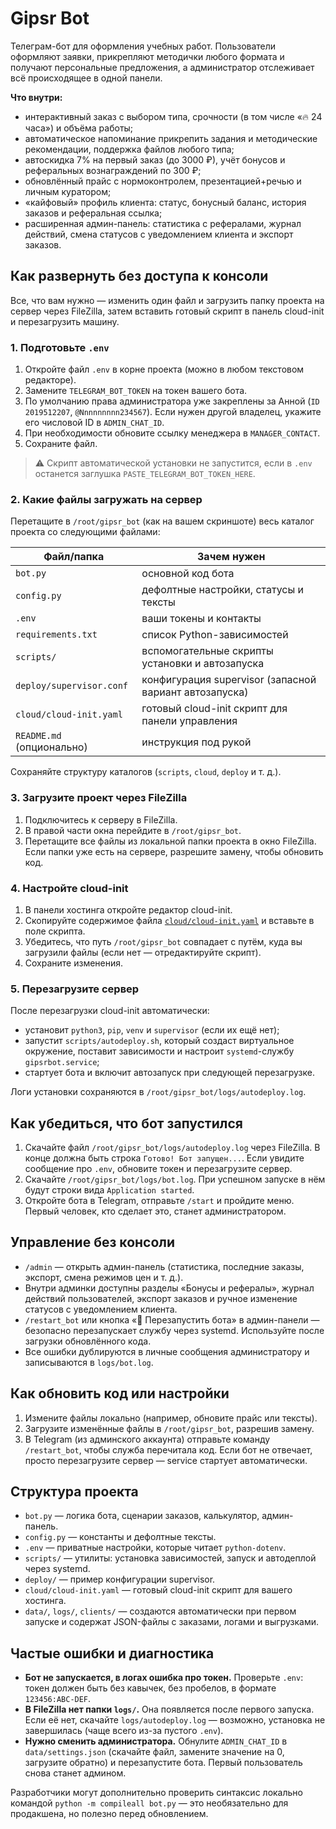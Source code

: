 # Gipsr Bot

Телеграм-бот для оформления учебных работ. Пользователи оформляют заявки, прикрепляют методички любого формата и получают персональные предложения, а администратор отслеживает всё происходящее в одной панели.

**Что внутри:**

- интерактивный заказ с выбором типа, срочности (в том числе «🔥 24 часа») и объёма работы;
- автоматическое напоминание прикрепить задания и методические рекомендации, поддержка файлов любого типа;
- автоскидка 7% на первый заказ (до 3000 ₽), учёт бонусов и реферальных вознаграждений по 300 ₽;
- обновлённый прайс с нормоконтролем, презентацией+речью и личным куратором;
- «кайфовый» профиль клиента: статус, бонусный баланс, история заказов и реферальная ссылка;
- расширенная админ-панель: статистика с рефералами, журнал действий, смена статусов с уведомлением клиента и экспорт заказов.

## Как развернуть без доступа к консоли

Все, что вам нужно — изменить один файл и загрузить папку проекта на сервер через FileZilla, затем вставить готовый скрипт в панель cloud-init и перезагрузить машину.

### 1. Подготовьте `.env`

1. Откройте файл `.env` в корне проекта (можно в любом текстовом редакторе).
2. Замените `TELEGRAM_BOT_TOKEN` на токен вашего бота.
3. По умолчанию права администратора уже закреплены за Анной (`ID 2019512207`, `@Nnnnnnnnn234567`). Если нужен другой владелец, укажите его числовой ID в `ADMIN_CHAT_ID`.
4. При необходимости обновите ссылку менеджера в `MANAGER_CONTACT`.
5. Сохраните файл.

> ⚠️ Скрипт автоматической установки не запустится, если в `.env` останется заглушка `PASTE_TELEGRAM_BOT_TOKEN_HERE`.

### 2. Какие файлы загружать на сервер

Перетащите в `/root/gipsr_bot` (как на вашем скриншоте) весь каталог проекта со следующими файлами:

| Файл/папка | Зачем нужен |
|------------|-------------|
| `bot.py` | основной код бота |
| `config.py` | дефолтные настройки, статусы и тексты |
| `.env` | ваши токены и контакты |
| `requirements.txt` | список Python-зависимостей |
| `scripts/` | вспомогательные скрипты установки и автозапуска |
| `deploy/supervisor.conf` | конфигурация supervisor (запасной вариант автозапуска) |
| `cloud/cloud-init.yaml` | готовый cloud-init скрипт для панели управления |
| `README.md` (опционально) | инструкция под рукой |

Сохраняйте структуру каталогов (`scripts`, `cloud`, `deploy` и т. д.).

### 3. Загрузите проект через FileZilla

1. Подключитесь к серверу в FileZilla.
2. В правой части окна перейдите в `/root/gipsr_bot`.
3. Перетащите все файлы из локальной папки проекта в окно FileZilla. Если папки уже есть на сервере, разрешите замену, чтобы обновить код.

### 4. Настройте cloud-init

1. В панели хостинга откройте редактор cloud-init.
2. Скопируйте содержимое файла [`cloud/cloud-init.yaml`](cloud/cloud-init.yaml) и вставьте в поле скрипта.
3. Убедитесь, что путь `/root/gipsr_bot` совпадает с путём, куда вы загрузили файлы (если нет — отредактируйте скрипт).
4. Сохраните изменения.

### 5. Перезагрузите сервер

После перезагрузки cloud-init автоматически:

- установит `python3`, `pip`, `venv` и `supervisor` (если их ещё нет);
- запустит `scripts/autodeploy.sh`, который создаст виртуальное окружение, поставит зависимости и настроит `systemd`-службу `gipsrbot.service`;
- стартует бота и включит автозапуск при следующей перезагрузке.

Логи установки сохраняются в `/root/gipsr_bot/logs/autodeploy.log`.

## Как убедиться, что бот запустился

1. Скачайте файл `/root/gipsr_bot/logs/autodeploy.log` через FileZilla. В конце должна быть строка `Готово! Бот запущен...`. Если увидите сообщение про `.env`, обновите токен и перезагрузите сервер.
2. Скачайте `/root/gipsr_bot/logs/bot.log`. При успешном запуске в нём будут строки вида `Application started`.
3. Откройте бота в Telegram, отправьте `/start` и пройдите меню. Первый человек, кто сделает это, станет администратором.

## Управление без консоли

- `/admin` — открыть админ-панель (статистика, последние заказы, экспорт, смена режимов цен и т. д.).
- Внутри админки доступны разделы «Бонусы и рефералы», журнал действий пользователей, экспорт заказов и ручное изменение статусов с уведомлением клиента.
- `/restart_bot` или кнопка «🔄 Перезапустить бота» в админ-панели — безопасно перезапускает службу через systemd. Используйте после загрузки обновлённого кода.
- Все ошибки дублируются в личные сообщения администратору и записываются в `logs/bot.log`.

## Как обновить код или настройки

1. Измените файлы локально (например, обновите прайс или тексты).
2. Загрузите изменённые файлы в `/root/gipsr_bot`, разрешив замену.
3. В Telegram (из админского аккаунта) отправьте команду `/restart_bot`, чтобы служба перечитала код. Если бот не отвечает, просто перезагрузите сервер — service стартует автоматически.

## Структура проекта

- `bot.py` — логика бота, сценарии заказов, калькулятор, админ-панель.
- `config.py` — константы и дефолтные тексты.
- `.env` — приватные настройки, которые читает `python-dotenv`.
- `scripts/` — утилиты: установка зависимостей, запуск и автодеплой через systemd.
- `deploy/` — пример конфигурации supervisor.
- `cloud/cloud-init.yaml` — готовый cloud-init скрипт для вашего хостинга.
- `data/`, `logs/`, `clients/` — создаются автоматически при первом запуске и содержат JSON-файлы с заказами, логами и выгрузками.

## Частые ошибки и диагностика

- **Бот не запускается, в логах ошибка про токен.** Проверьте `.env`: токен должен быть без кавычек, без пробелов, в формате `123456:ABC-DEF`.
- **В FileZilla нет папки `logs/`.** Она появляется после первого запуска. Если её нет, скачайте `logs/autodeploy.log` — возможно, установка не завершилась (чаще всего из-за пустого `.env`).
- **Нужно сменить администратора.** Обнулите `ADMIN_CHAT_ID` в `data/settings.json` (скачайте файл, замените значение на 0, загрузите обратно) и перезапустите бота. Первый пользователь снова станет админом.

Разработчики могут дополнительно проверить синтаксис локально командой `python -m compileall bot.py` — это необязательно для продакшена, но полезно перед обновлением.
